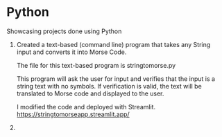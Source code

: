 # Python 
Showcasing projects done using Python

1. Created a text-based (command line) program that takes any String input and converts it into Morse Code.

   The file for this text-based program is stringtomorse.py

   This program will ask the user for input and verifies that the input is a string text with no symbols.
   If verification is valid, the text will be translated to Morse code and displayed to the user.

   I modified the code and deployed with Streamlit. 
   https://stringtomorseapp.streamlit.app/


2. 

